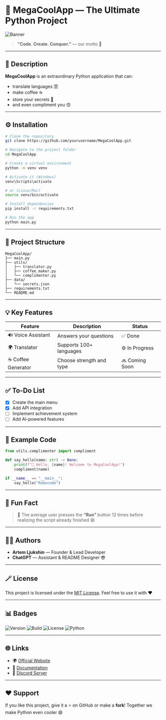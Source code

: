  # 🐍 MegaCoolApp — The Ultimate Python Project

![Banner](https://media1.giphy.com/media/v1.Y2lkPTZjMDliOTUyaXJvZGNnZWJsa2ozcGttcjZmY2FydDBwZWlsNGthbDM0a2cyOGtxbCZlcD12MV9naWZzX3NlYXJjaCZjdD1n/KAq5w47R9rmTuvWOWa/source.gif)

> **"Code. Create. Conquer."** — our motto 💪

---

## 🧩 Description

**MegaCoolApp** is an extraordinary Python application that can:

* translate languages 🈳
* make coffee ☕
* store your secrets 🔐
* and even compliment you 😍

---

## ⚙️ Installation

```bash
# Clone the repository
git clone https://github.com/yourusername/MegaCoolApp.git

# Navigate to the project folder
cd MegaCoolApp

# Create a virtual environment
python -m venv venv

# Activate it (Windows)
venv\Scripts\activate

# or (Linux/Mac)
source venv/bin/activate

# Install dependencies
pip install -r requirements.txt

# Run the app
python main.py
```

---

## 📁 Project Structure

```
MegaCoolApp/
├── main.py
├── utils/
│   ├── translator.py
│   ├── coffee_maker.py
│   └── complimenter.py
├── data/
│   └── secrets.json
├── requirements.txt
└── README.md
```

---

## 💡 Key Features

| Feature            | Description              | Status         |
| ------------------ | ------------------------ | -------------- |
| 🔊 Voice Assistant | Answers your questions   | ✅ Done         |
| 🌍 Translator      | Supports 100+ languages  | ⚙️ In Progress |
| ☕ Coffee Generator | Choose strength and type | 🔜 Coming Soon |

---

## ✅ To-Do List

* [x] Create the main menu
* [x] Add API integration
* [ ] Implement achievement system
* [ ] Add AI-powered features

---

## 💬 Example Code

```python
from utils.complimenter import compliment

def say_hello(name: str) -> None:
    print(f"👋 Hello, {name}! Welcome to MegaCoolApp!")
    compliment(name)

if __name__ == "__main__":
    say_hello("Robocode")
```

---

## 🧠 Fun Fact

> 💭 The average user presses the **“Run”** button 12 times before realizing the script already finished 😅

---

## 👨‍💻 Authors

* **Artem Ljukshin** — Founder & Lead Developer
* **ChatGPT** — Assistant & README Designer 😎

---

## 🪄 License

This project is licensed under the [MIT License](LICENSE).
Feel free to use it with ❤️

---

## 📊 Badges

![Version](https://img.shields.io/badge/version-1.0.0-blue.svg)
![Build](https://img.shields.io/badge/build-passing-brightgreen.svg)
![License](https://img.shields.io/badge/license-MIT-orange.svg)
![Python](https://img.shields.io/badge/python-3.11+-yellow.svg)

---

## 🌐 Links

* 🌍 [Official Website](https://example.com)
* 🧠 [Documentation](https://docs.example.com)
* 💬 [Discord Server](https://discord.gg/example)

---

## ❤️ Support

If you like this project, give it a ⭐ on GitHub or make a **fork**!
Together we make Python even cooler 😄

